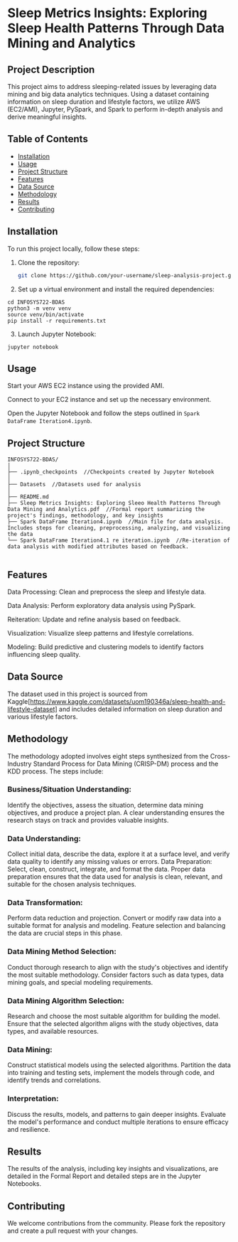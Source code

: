 # Sleep Metrics Insights: Exploring Sleep Health Patterns Through Data Mining and Analytics

## Project Description
This project aims to address sleeping-related issues by leveraging data mining and big data analytics techniques. Using a dataset containing information on sleep duration and lifestyle factors, we utilize AWS (EC2/AMI), Jupyter, PySpark, and Spark to perform in-depth analysis and derive meaningful insights.

## Table of Contents
- [Installation](#installation)
- [Usage](#usage)
- [Project Structure](#project-structure)
- [Features](#features)
- [Data Source](#data-source)
- [Methodology](#methodology)
- [Results](#results)
- [Contributing](#contributing)


## Installation
To run this project locally, follow these steps:

1. Clone the repository:
   ```bash
   git clone https://github.com/your-username/sleep-analysis-project.git

2. Set up a virtual environment and install the required dependencies:

```
cd INFOSYS722-BDAS
python3 -m venv venv
source venv/bin/activate
pip install -r requirements.txt
```

3. Launch Jupyter Notebook:

```
jupyter notebook
```

## Usage

Start your AWS EC2 instance using the provided AMI.

Connect to your EC2 instance and set up the necessary environment.

Open the Jupyter Notebook and follow the steps outlined in `Spark DataFrame Iteration4.ipynb`.

## Project Structure

```
INFOSYS722-BDAS/
│
├── .ipynb_checkpoints  //Checkpoints created by Jupyter Notebook
│
├── Datasets  //Datasets used for analysis
│
├── README.md
├── Sleep Metrics Insights: Exploring Sleeo Health Patterns Through Data Mining and Analytics.pdf  //Formal report summarizing the project's findings, methodology, and key insights
├── Spark DataFrame Iteration4.ipynb  //Main file for data analysis. Includes steps for cleaning, preprocessing, analyzing, and visualizing the data
└── Spark DataFrame Iteration4.1 re iteration.ipynb  //Re-iteration of data analysis with modified attributes based on feedback.
 
```

## Features
Data Processing: Clean and preprocess the sleep and lifestyle data.

Data Analysis: Perform exploratory data analysis using PySpark.

Reiteration: Update and refine analysis based on feedback.

Visualization: Visualize sleep patterns and lifestyle correlations.

Modeling: Build predictive and clustering models to identify factors influencing sleep quality.

## Data Source
The dataset used in this project is sourced from Kaggle[https://www.kaggle.com/datasets/uom190346a/sleep-health-and-lifestyle-dataset] and includes detailed information on sleep duration and various lifestyle factors.

## Methodology
The methodology adopted involves eight steps synthesized from the Cross-Industry Standard Process for Data Mining (CRISP-DM) process and the KDD process. The steps include:

### Business/Situation Understanding: 
Identify the objectives, assess the situation, determine data mining objectives, and produce a project plan. A clear understanding ensures the research stays on track and provides valuable insights.

### Data Understanding: 
Collect initial data, describe the data, explore it at a surface level, and verify data quality to identify any missing values or errors.
Data Preparation: Select, clean, construct, integrate, and format the data. Proper data preparation ensures that the data used for analysis is clean, relevant, and suitable for the chosen analysis techniques.
### Data Transformation: 
Perform data reduction and projection. Convert or modify raw data into a suitable format for analysis and modeling. Feature selection and balancing the data are crucial steps in this phase.
### Data Mining Method Selection: 
Conduct thorough research to align with the study's objectives and identify the most suitable methodology. Consider factors such as data types, data mining goals, and special modeling requirements.
### Data Mining Algorithm Selection: 
Research and choose the most suitable algorithm for building the model. Ensure that the selected algorithm aligns with the study objectives, data types, and available resources.
### Data Mining: 
Construct statistical models using the selected algorithms. Partition the data into training and testing sets, implement the models through code, and identify trends and correlations.
### Interpretation: 
Discuss the results, models, and patterns to gain deeper insights. Evaluate the model's performance and conduct multiple iterations to ensure efficacy and resilience.

## Results
The results of the analysis, including key insights and visualizations, are detailed in the Formal Report and detailed steps are in the Jupyter Notebooks.

## Contributing
We welcome contributions from the community. Please fork the repository and create a pull request with your changes.









